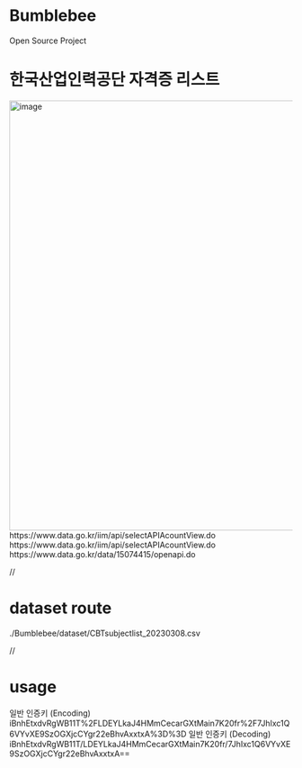 # Bumblebee
Open Source Project


# 한국산업인력공단 자격증 리스트
<img width="764" alt="image" src="https://github.com/sim4110/Bumblebee/assets/97718938/408835b7-bff6-4bee-85a6-1bef6eaf1519">
https://www.data.go.kr/iim/api/selectAPIAcountView.do
https://www.data.go.kr/iim/api/selectAPIAcountView.do
https://www.data.go.kr/data/15074415/openapi.do


//
# dataset route
./Bumblebee/dataset/CBTsubjectlist_20230308.csv

//

# usage

일반 인증키
(Encoding)	
iBnhEtxdvRgWB11T%2FLDEYLkaJ4HMmCecarGXtMain7K20fr%2F7JhIxc1Q6VYvXE9SzOGXjcCYgr22eBhvAxxtxA%3D%3D
일반 인증키
(Decoding)	
iBnhEtxdvRgWB11T/LDEYLkaJ4HMmCecarGXtMain7K20fr/7JhIxc1Q6VYvXE9SzOGXjcCYgr22eBhvAxxtxA==
